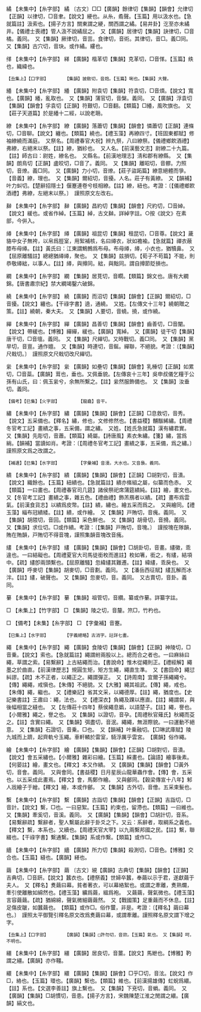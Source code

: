 <!-- { "loadSidebar": true } -->
繘	【未集中】【糸字部】	繘	〔古文〕□□【廣韻】餘律切【集韻】【韻會】允律切【正韻】以律切，□音聿。【說文】綆也。从糸，矞聲。【玉篇】用以汲水也。【急就篇註】汲索也。【揚子方言】關東謂之綆，關西謂之繘。【易井卦】汔至亦未繘井。【儀禮士喪禮】管人汲不說繘屈之。　又【廣韻】居律切【集韻】訣律切，□音橘。義同。　又【集韻】厥律切，音茁。食律切，音術。其律切，音□。義□同。　又【集韻】古穴切，音玦。或作繘。縷也。

缂	【未集中】【糸字部】	緙	【廣韻】楷革切【集韻】克革切，□音愅。【玉篇】紩也，織緯也。

	【丑集上】【口字部】		【集韻】披敎切，音炮。【玉篇】唎也。【集韻】大聲。

繙	【未集中】【糸字部】	繙	【廣韻】附袁切【集韻】符袁切，□音煩。【說文】寬也。【廣韻】繙，亂取也。　又【集韻】蒲官切，音槃。義同。　又【廣韻】浮袁切【集韻】【韻會】孚袁切【正韻】符艱切，□音翻。【類篇】□繙，風吹旗也。　又【莊子天道篇】於是繙十二經，以說老耼。

繚	【未集中】【糸字部】	繚	【廣韻】落蕭切【集韻】【韻會】憐蕭切【正韻】連條切，□音聊。【說文】纏也。【類篇】繞也。【禮玉藻】再繚四寸。【班固東都賦】修袖繚繞而滿庭。　又祭名。【周禮春官大祝】辨九祭，八曰繚祭。【儀禮鄉飮酒禮】弗繚，右絕末以祭。【註】繚，猶紾也。　又人名。【前漢藝文志】尉繚二十九篇。【註】師古曰：尉姓，繚名也。　又縣名。【前漢地理志】淸和郡有繚縣。　又【集韻】朗鳥切【正韻】盧皎切，□音了。義同。　又【集韻】離昭切，音髎。力照切，音燎。義□同。　又【廣韻】力小切，音燎。【莊子盜跖篇】繚意絕體而爭。【音義】繚，理也。　又【集韻】爾紹切，音擾。人名。莊子有黃繚。　又【韻補】叶力虯切。【楚辭招隱士】偃蹇連卷兮枝相繚。【註】繚，紐也。考證：〔【儀禮鄉飮酒禮】弗繚，左絕末以祭。〕　謹照原文左改右。 

繛	【未集中】【糸字部】	繛	【廣韻】昌約切【集韻】【韻會】尺約切，□音婥。【說文】緩也。或省作綽。【玉篇】綽，古文繛。詳綽字註。○按《說文》在素部，今倂入。

繜	【未集中】【糸字部】	繜	【廣韻】祖昆切【集韻】租昆切，□音尊。【說文】薉貉中女子無袴，以帛爲脛室，用絮補核，名曰繜衣，狀如襜褕。【急就篇】禪衣蔽膝布母繜。【註】黃氏曰：江東謂鷦鷯爲布母。布母繜，繜，小衣也，猶犢鼻。　又【屈原離騷註】總總猶繜繜，聚也。　又【集韻】兹損切。【荀子不苟篇】不能，則恭敬繜絀，以事人。【註】繜，與撙同。絀，與黜同。謂自撙節貶損也。

繝	【未集中】【糸字部】	繝	【集韻】居莧切，音瞯。【類篇】錦文也。唐有大繝錦。【唐書肅宗紀】禁大繝竭鑿六破錦。

繞	【未集中】【糸字部】	繞	【廣韻】而沼切【集韻】【韻會】【正韻】爾紹切，□音擾。【說文】纏也。【干祿字書】遶，通繞。　又姓。【左傳文十三年】繞朝贈之策。【註】繞朝，秦大夫。　又【集韻】人要切，音蟯。撓，或作繞。

繟	【未集中】【糸字部】	繟	【廣韻】昌善切【集韻】【韻會】齒善切，□音闡。【說文】帶緩也。【博雅】繟繟，緩也。【廣韻】寬綽。　又【廣韻】徒干切【集韻】唐干切，□音壇。義同。　又【集韻】尺繟切。又時戰切。義□同。　又【集韻】黨旱切，音亶。通作嬗。　又【集韻】時連切，音鋋。繟聯，不絕貌。考證：〔【集韻】尺戟切。〕　謹照原文尺戟切改尺繟切。 

繠	【未集中】【糸字部】	繠	【廣韻】如壘切【集韻】【韻會】乳棰切【正韻】如累切，□音蘂。【廣韻】茸也，垂也。又佩垂貌。【左傳哀十三年】吳申叔儀乞糧于公孫有山氏，曰：佩玉繠兮，余無所繫之。【註】繠然服飾備也。　又【集韻】汝垂切。義同。

	【備考】【巳集】【火字部】		【龍龕】音干。

繡	【未集中】【糸字部】	繡	【廣韻】【集韻】【韻會】【正韻】□息救切，音秀。【說文】五采備也。【釋名】繡，修也，文修修然也。【書益稷】黼黻絺繡。【周禮冬官考工記】畫繢之事，五采備，謂之繡。　又姓。【姓氏急就篇】漢有繡君實。　又【集韻】先彫切，音蕭。【類篇】綺屬。【詩唐風】素衣朱繡。【箋】繡，當爲綃。【韻補】當讀如肖。考證：〔【周禮冬官考工記】畫繢之事，五采備，爲之繡。〕　謹照原文爲之改謂之。 

	【補遺】【巳集】【水字部】		【字彙補】音漫。大水也。又音裊。義同。

繢	【未集中】【糸字部】	繢	【廣韻】【集韻】【韻會】【正韻】□胡對切，音潰。【說文】織餘也。【玉篇】紐繢也。【急就篇註】繢亦絛組之屬，似纂而色赤。　又【類篇】一曰畫也。【周禮春官司几筵】諸侯祭祀席蒲筵繢純。【註】繪，畫文也。又【冬官考工記】畫繢之事，雜五色。【禮曲禮】飾羔鴈者以繢。【疏】畫布爲雲氣。【前漢食貨志】以繢爲皮幣。【註】繢，繡也。繪五采而爲之。　又與繪同。【禮玉藻】緇布冠繢緌。【註】繢，或作繪。　又【集韻】戸賄切，音瘣。義同。　又【集韻】胡隈切，音回。【類篇】采色鮮也。　又【集韻】胡骨切，音搰。義同。　又【集韻】求位切。□或作繢。考證：〔【集韻】戸賄切，音塊。〕　謹按塊在隊韻，賄在賄韻，戸賄切不得音塊，謹照集韻音塊改音瘣。 

繣	【未集中】【糸字部】	繣	【廣韻】【集韻】【韻會】□胡卦切，音畫。繣徽，乖違也。一曰結礙也。【周禮夏官大司馬徒銜枚而進註】枚如箸，銜之，有繣，結項中。【疏】繣卽兩頭繫也。【屈原離騷】忽緯繣其難遷。【註】緯繣，乖戾也。　又【廣韻】呼麥切【集韻】胡麥切，□音劃。義同。　又【潘岳西征賦】繣瓦解而冰泮。【註】繣，破聲也。　又【集韻】忽麥切，音。義同。　又古賣切，音卦。義同。

繤	【未集中】【糸字部】	繤	【集韻】祖管切，音纘。纂或作繤。詳纂字註。

□	【未集上】【竹字部】	□	【集韻】陵之切，音釐。笊□，竹杓也。

□	【備考】【未集】【糸字部】	□	【字彙補】音蹇。

	【巳集上】【水字部】		【字義總略】古消字。註詳七畫。

繩	【未集中】【糸字部】	繩	【廣韻】食陵切【集韻】【韻會】【正韻】神陵切，□音乗。【說文】索也。【急就篇註】繩謂紨兩股以上。總而合之者也。一曰麻絲曰繩，草謂之索。【易繫辭】上古結繩而治。【書說命】惟木從繩則正。【禮經解】繩墨之於曲直。【前漢律歷志】規圓生矩，矩方生繩，繩直生準。　又【書囧命】繩愆糾謬。【疏】木不正者，以繩正之。繩謂彈正。　又【詩周南】宜爾子孫繩繩兮。【傳】繩繩，戒愼也。【朱傳】不絕貌。又【大雅】繩其祖武。【傳】繩，戒也。【朱傳】繩，繼也。　又【禮樂記】省其文采，以繩德厚。【註】繩，猶度也。【史記樂書註】王肅曰：繩，法也。　又【禮深衣】負繩及踝以應直。【註】繩謂裻，與後幅相當之縫也。　又【左傳莊十四年】蔡侯繩息嬀，以語楚子。【註】繩，譽也。【小爾雅】繩之，譽之也。　又【集韻】以證切，音孕。【周禮秋官薙氏】秋繩而芟之。【註】含實曰繩。　又【集韻】弭盡切，音泯。繩繩，無涯際貌。一曰運動不絕意。　又【集韻】石證切，音乗。□也。　又【韻補】叶乗融切。【□琳武庫賦】陵九城而上躋，起齊軌兮玉繩。車軒轔於雷室，騎浮厲乎雲宮。　【廣韻】俗作繩。

繪	【未集中】【糸字部】	繪	【廣韻】【集韻】【韻會】【正韻】□胡對切，音潰。【說文】會五采繡也。【小爾雅】雜彩曰繪。【玉篇】綵畫也。【論語】繪事後素。【何晏註】繪，畫文也。【釋文】本又作繢。　又【廣韻】【集韻】【韻會】□黃外切，音會。義同。　又與會同。【書益稷】日月星辰山龍華蟲作會。【傳】會，五采也。以五采成此畫焉。【釋文】會，馬鄭作繪。　又與鄶同。【穀梁傳宣十八年】邾人戕繪子于繒。【釋文】繪，本或作鄶。　又【集韻】古外切，音儈。五采束髮也。

繫	【未集中】【糸字部】	繫	【廣韻】古詣切【集韻】【韻會】【正韻】吉詣切，□音計。【說文】繫，□也。一曰惡絮。【玉篇】約束也，留滯也。【類篇】一曰維也。　又【集韻】牽奚切，音溪。義同。　又【廣韻】【集韻】【韻會】□胡計切，音系。【易繫辭疏】繫辭者，聖人繫屬此辭于卦爻之下。又云：系辭者，取綱系之義也。【釋文】繫，本系也。又續也。【周禮天官大宰】以九兩繫邦國之民。【註】繫，聯綴也。【干祿字書】繫通繫。【集韻】系或作繫。【類篇】或作□。

繬	【未集中】【糸字部】	繬	【廣韻】所力切【集韻】殺測切，□音色。【博雅】交合也。【玉篇】縫也。【廣韻】緙也。

繭	【未集中】【糸字部】	繭	〔古文〕絸【廣韻】古典切【集韻】【韻會】【正韻】吉典切，□音趼。【說文】蠶衣也。【禮祭義】世婦卒蠶，奉繭以示于君，遂獻繭于夫人。　又【釋名】煑繭曰幕。貧者著衣，可以幕絡絮也。或謂之牽離，煑熟爛，牽引使離散如綿然也。【禮玉藻】纊爲繭，縕爲袍。　又繭繭，聲氣微也。【禮玉藻】言容繭繭。【疏】猶綿綿，聲氣微細繭繭然。　又【戰國策】足重繭而不休息。【註】足傷皮皺，如蠶繭也。　【類篇】或作□。俗作蠒，非是。考證：〔【釋名】繭曰幕也。〕　謹照太平御覽引釋名原文改爲煑繭曰幕，或謂牽離。謹照釋名原文謂下增之字。 

	【丑集上】【口字部】		【廣韻】【集韻】□許勿切，音欻。【玉篇】氣也。　又【集韻】呵，不明也。

繮	【未集中】【糸字部】	繮	【廣韻】居良切，音薑。【說文】馬紲也。【博雅】靮謂之繮。【廣韻】亦作韁。

繯	【未集中】【糸字部】	繯	【廣韻】【集韻】【韻會】□乎□切，音泫。【說文】作□，絡也。【玉篇】環也。【廣韻】繫也。【類篇】維也。【前漢揚雄傳】虹蜺爲繯。【註】系也。【文選李善註】旗上繫也。　又【集韻】下兗切，音蜎。義同。　又【廣韻】【集韻】□胡慣切，音患。【揚子方言】，宋魏陳楚江淮之閒謂之繯。【廣韻】縞文也。

